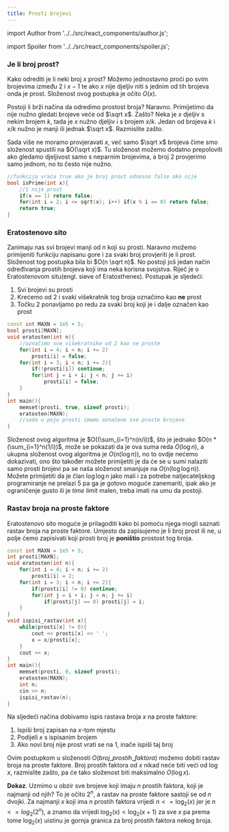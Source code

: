 ```yaml
---
title: Prosti brojevi
---
```


import Author from '../../src/react_components/author.js';

import Spoiler from '../../src/react_components/spoiler.js';

<Author authorName='Karlo Franić' githubUsername='kfranic1'/>

### Je li broj prost?

Kako odrediti je li neki broj $x$ prost? Možemo jednostavno proći po svim brojevima između $2$ i $x - 1$ te ako $x$ nije djeljiv niti s jednim od tih brojeva onda je prost. Složenost ovog postupka je očito $O(x)$.

Postoji li brži načina da odredimo prostost broja? Naravno. Primijetimo da nije nužno gledati brojeve veće od $\sqrt x$. Zašto? Neka je $x$ djeljiv s nekim brojem $k$, tada je $x$ nužno djeljiv i s brojem $x/k$. Jedan od brojeva $k$ i $x/k$ nužno je manji ili jednak $\sqrt x$. Razmislite zašto.

Sada više ne moramo provjeravati $x$, već samo $\sqrt x$ brojeva čime smo složenost spustili na $O(\sqrt x)$. Tu složenost možemo dodatno prepoloviti ako gledamo djeljivost samo s neparnim brojevima, a broj $2$ provjerimo samo jednom, no to često nije nužno.

```cpp
//funkcija vraća true ako je broj prost odnosno false ako nije
bool isPrime(int x){
    //1 nije prost
    if(x == 1) return false;
    for(int i = 2; i <= sqrt(x); i++) if(x % i == 0) return false;
    return true;
}
```

### Eratostenovo sito

Zanimaju nas svi brojevi manji od $n$ koji su prosti. Naravno možemo primijeniti funkciju napisanu gore i za svaki broj provjeriti je li prost. Složenost tog postupka bila bi $O(n \sqrt n)$. No postoji još jedan način određivanja prostih brojeva koji ima neka korisna svojstva. Riječ je o Eratostenovom situ(engl. sieve of Eratosthenes). Postupak je sljedeći:
1. Svi brojevi su prosti
2. Krećemo od 2 i svaki višekratnik tog broja označimo kao **ne** prost
3. Točku 2 ponavljamo po redu za svaki broj koji je i dalje označen kao prost

```cpp
const int MAXN = 1e5 + 5;
bool prosti[MAXN];
void eratosten(int n){
    //označimo sve višekratnike od 2 kao ne proste
    for(int i = 4; i < n; i += 2)
        prosti[i] = false;
    for(int i = 3; i < n; i += 2){
        if(!prosti[i]) continue;
        for(int j = i + i; j < n; j += i)
            prosti[i] = false;
    }
}
int main(){
    memset(prosti, true, sizeof prosti);
    eratosten(MAXN);
    //sada u poju prosti imamo označene sve proste brojeve
}
```

Složenost ovog algoritma je $O((\sum_{i=1}^n(n/i))$, što je jednako $O(n * (\sum_{i=1}^n(1/i))$, može se pokazati da je ova suma reda $O(\log n)$, a ukupna složenost ovog algoritma je $O(n (\log n))$, no to ovdje nećemo dokazivati, ono što također možete primijetiti je da će se u sumi nalaziti samo prosti brojevi pa se naša složenost smanjuje na $O(n (\log\log n))$. Možete primijetiti da je član $\log \log n$ jako mali i za potrebe natjecateljskog programiranje ne prelazi $5$ pa ga je gotovo moguće zanemariti, ipak ako je ograničenje gusto ili je *time limit* malen, treba imati na umu da postoji.

### Rastav broja na proste faktore

Eratostenovo sito moguće je prilagoditi kako bi pomoću njega mogli saznati rastav broja na proste faktore. Umjesto da zapisujemo je li broj prost ili ne, u polje ćemo zapisivati koji prosti broj je **poništio** prostost tog broja. 

```cpp
const int MAXN = 1e5 + 5;
int prosti[MAXN];
void eratosten(int n){
    for(int i = 4; i < n; i += 2)
        prosti[i] = 2;
    for(int i = 3; i < n; i += 2){
        if(prosti[i] != 0) continue;
        for(int j = i + i; j < n; j += i)
            if(prosti[j] == 0) prosti[j] = i;
    }
}
void ispisi_rastav(int x){
    while(prosti[x] != 0){
        cout << prosti[x] << ' ';
        x = x/prosti[x];
    }
    cout << x;
}
int main(){
    memset(prosti, 0, sizeof prosti);
    eratosten(MAXN);
    int n;
    cin >> n;
	ispisi_rastav(n);
}
```

Na sljedeći načina dobivamo ispis rastava broja $x$ na proste faktore:
1. Ispiši broj zapisan na $x$-tom mjestu
2. Podijeli $x$ s ispisanim brojem
3. Ako novi broj nije prost vrati se na $1$, inače ispiši taj broj

Ovim postupkom u složenosti $O(broj\_prostih\_faktora)$ možemo dobiti rastav broja na proste faktore. Broj prostih faktora od $x$ nikad neće biti veći od $\log x$, razmislite zašto, pa će tako složenost biti maksimalno $O(\log x)$.

**Dokaz**. Uzmimo u obzir sve brojeve koji imaju $n$ prostih faktora, koji je najmanji od njih? To je očito $2^n$, a rastav na proste faktore sastoji se od $n$ dvojki. Za najmanji $x$ koji ima $n$ prostih faktora vrijedi $n <= \log_2(x)$ jer je $n <= log_2(2^n)$, a znamo da vrijedi $\log_2(x) < \log_2(x + 1)$ za sve $x$ pa prema tome $\log_2(x)$ uistinu je gornja granica za broj prostih faktora nekog broja.